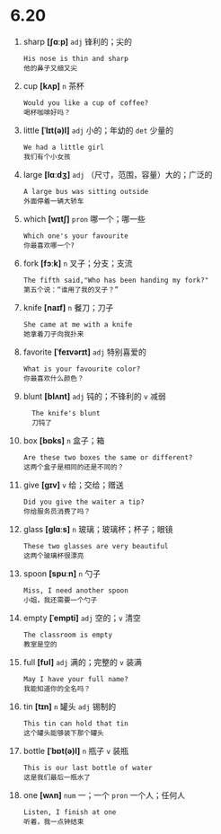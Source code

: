 # 6.20

1. sharp **[ʃɑːp]** `adj` 锋利的；尖的

   ```
   His nose is thin and sharp
   他的鼻子又细又尖
   ```

2. cup **[kʌp]** `n` 茶杯

   ```
   Would you like a cup of coffee?
   喝杯咖啡好吗？
   ```

3. little **[ˈlɪt(ə)l]** `adj` 小的；年幼的 `det` 少量的

   ```
   We had a little girl
   我们有个小女孩
   ```

4. large **[lɑːdʒ]** `adj` （尺寸，范围，容量）大的；广泛的

   ```
   A large bus was sitting outside
   外面停着一辆大轿车
   ```

5. which **[wɪtʃ]** `pron` 哪一个；哪一些

   ```
   Which one's your favourite
   你最喜欢哪一个?
   ```

6. fork **[fɔːk]** `n` 叉子；分支；支流

   ```
   The fifth said,"Who has been handing my fork?"
   第五个说：“谁用了我的叉子？”
   ```

7. knife **[naɪf]** `n` 餐刀；刀子

   ```
   She came at me with a knife
   她拿着刀子向我扑来
   ```

8. favorite **[ˈfeɪvərɪt]** `adj` 特别喜爱的

   ```
   What is your favourite color?
   你最喜欢什么颜色？
   ```

9. blunt **[blʌnt]** `adj` 钝的；不锋利的 `v` 减弱

   ```
     The knife's blunt
     刀钝了
   ```

10. box **[bɒks]** `n` 盒子；箱

    ```
    Are these two boxes the same or different?
    这两个盒子是相同的还是不同的？
    ```

11. give **[ɡɪv]** `v` 给；交给；赠送

    ```
    Did you give the waiter a tip?
    你给服务员消费了吗？
    ```

12. glass **[ɡlɑːs]** `n` 玻璃；玻璃杯；杯子；眼镜

    ```
    These two glasses are very beautiful
    这两个玻璃杯很漂亮
    ```

13. spoon **[spuːn]** `n` 勺子

    ```
    Miss, I need another spoon
    小姐，我还需要一个勺子
    ```

14. empty **[ˈempti]** `adj` 空的；`v` 清空

    ```
    The classroom is empty
    教室是空的
    ```

15. full **[fʊl]** `adj` 满的；完整的 `v` 装满

    ```
    May I have your full name?
    我能知道你的全名吗？
    ```

16. tin **[tɪn]** `n` 罐头 `adj` 锡制的

    ```
    This tin can hold that tin
    这个罐头能够装下那个罐头
    ```

17. bottle **[ˈbɒt(ə)l]** `n` 瓶子 `v` 装瓶

    ```
    This is our last bottle of water
    这是我们最后一瓶水了
    ```

18. one **[wʌn]** `num` 一；一个 `pron` 一个人；任何人
    ```
    Listen, I finish at one
    听着，我一点钟结束
    ```
